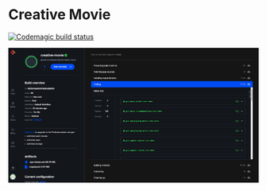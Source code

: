 # Creative Movie


[![Codemagic build status](https://api.codemagic.io/apps/62efa717afdb914eb73b096c/62efa717afdb914eb73b096b/status_badge.svg)](https://codemagic.io/apps/62efa717afdb914eb73b096c/62efa717afdb914eb73b096b/latest_build)

![Build service CI](screenshot/badge.png)

